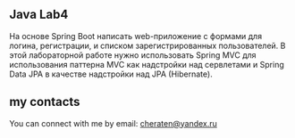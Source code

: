 Java Lab4
------------
На основе Spring Boot написать web-приложение с формами для логина, регистрации, и списком зарегистрированных пользователей. В этой лабораторной работе нужно использовать Spring MVC для использования паттерна MVC как надстройки над сервлетами и Spring Data JPA в качестве надстройки над JPA (Hibernate).

my contacts
------------
You can connect with me by email: 
cheraten@yandex.ru

